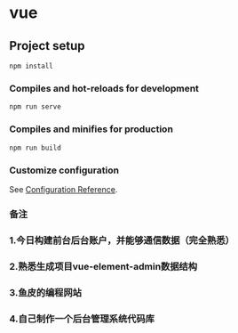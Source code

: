 # vue

## Project setup
```
npm install
```

### Compiles and hot-reloads for development
```
npm run serve
```

### Compiles and minifies for production
```
npm run build
```

### Customize configuration
See [Configuration Reference](https://cli.vuejs.org/config/).


### 备注
###  1.今日构建前台后台账户，并能够通信数据（完全熟悉）
###  2.熟悉生成项目vue-element-admin数据结构
###  3.鱼皮的编程网站
###  4.自己制作一个后台管理系统代码库
